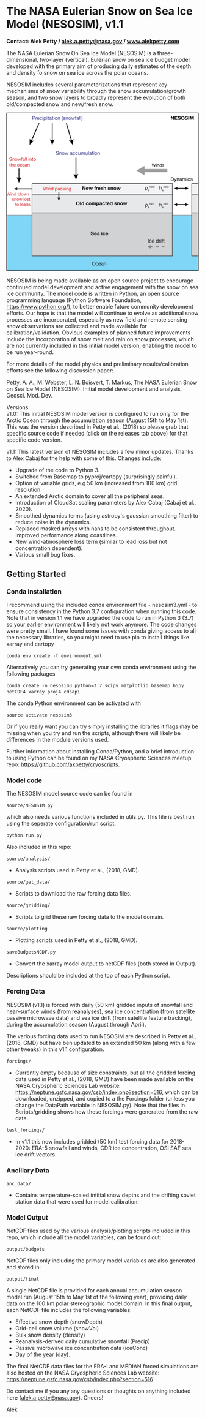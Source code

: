 # The NASA Eulerian Snow on Sea Ice Model (NESOSIM), v1.1
**Contact: Alek Petty / alek.a.petty@nasa.gov / www.alekpetty.com**

The NASA Eulerian Snow On Sea Ice Model (NESOSIM) is a three-dimensional, two-layer (vertical), Eulerian snow on sea ice budget model developed with the primary aim of producing daily estimates of the depth and density fo snow on sea ice across the polar oceans.  

NESOSIM includes several parameterizations that represent key mechanisms of snow variability through the snow accumulation/growth season, and two snow layers to broadly represent the evolution of both old/compacted snow and new/fresh snow. 

![NESOSIM schematic](schematic.jpg?raw=true "NESOSIM v1 schematic")

NESOSIM is being made available as an open source project to encourage continued model development and active engagement with the snow on sea ice community. The model code is written in Python, an open source programming language (Python Software Foundation, https://www.python.org/), to better enable future community development efforts. Our hope is that the model will continue to evolve as additional snow processes are incorporated, especially as new field and remote sensing snow observations are collected and made available for calibration/validation. Obvious examples of planned future improvements include the incorporation of snow melt and rain on snow processes, which are not currently included in this initial model version, enabling the model to be run year-round.

For more details of the model physics and preliminary results/calibration efforts see the following discussion paper:

Petty, A. A., M. Webster, L. N. Boisvert, T. Markus, The NASA Eulerian Snow on Sea Ice Model (NESOSIM): Initial model development and analysis, Geosci. Mod. Dev.

Versions:   
 v1.0: This initial NESOSIM model version is configured to run only for the Arctic Ocean through the accumulation season (August 15th to May 1st). This was the version described in Petty et al., (2018) so please grab that specific source code if needed (click on the releases tab above) for that specific code version.    
 
 v1.1: This latest version of NESOSIM includes a few minor updates. Thanks to Alex Cabaj for the help with some of this. Changes include: 
  - Upgrade of the code to Python 3.
  - Switched from Basemap to pyproj/cartopy (surprisingly painful).
  - Option of variable grids, e.g 50 km (increased from 100 km) grid resolution.
  - An extended Arctic domain to cover all the peripheral seas.
  - Introduction of CloudSat scaling parameters by Alex Cabaj (Cabaj et al., 2020).
  - Smoothed dynamics terms (using astropy's gaussian smoothing filter) to reduce noise in the dynamics. 
  - Replaced masked arrays with nans to be consistent throughout. Improved performance along coastlines. 
  - New wind-atmosphere loss term (similar to lead loss but not concentration dependent).
  - Various small bug fixes.

## Getting Started

### Conda installation

I recommend using the included conda environment file - nesosim3.yml - to ensure consistency in the Python 3.7 configuration when running this code. Note that in version 1.1 we have upgraded the code to run in Python 3 (3.7) so your earlier environment will likely not work anymore. The code changes were pretty small. I have found some issues with conda giving access to all the necessary libraries, so you might need to use pip to install things like xarray and cartopy

```
conda env create -f environment.yml
```

Alternatively you can try generating your own conda environment using the following packages

```
conda create -n nesosim3 python=3.7 scipy matplotlib basemap h5py netCDF4 xarray proj4 cdsapi

```
The conda Python environment can be activated with 

```
source activate nesosim3
```

Or if you really want you can try simply installing the libraries it flags may be missing when you try and run the scripts, although there will likely be differences in the module versions used. 

Further information about installing Conda/Python, and a brief introduction to using Python can be found on my NASA Cryospheric Sciences meetup repo: https://github.com/akpetty/cryoscripts.

### Model code

The NESOSIM model source code can be found in 

```
source/NESOSIM.py
```
which also needs various functions included in utils.py. This file is best run using the seperate configuration/run script.

```
python run.py
```

Also included in this repo:
```
source/analysis/
```
- Analysis scripts used in Petty et al., (2018, GMD).

```
source/get_data/
```
 - Scripts to download the raw forcing data files.

```
source/gridding/
```
- Scripts to grid these raw forcing data to the model domain.

```
source/plotting
```
- Plotting scripts used in Petty et al., (2018, GMD).

```
saveBudgetsNCDF.py
```
- Convert the xarray model output to netCDF files (both stored in Output).

Descriptions should be included at the top of each Python script. 


### Forcing Data


NESOSIM (v1.1) is forced with daily (50 km) gridded inputs of snowfall and near-surface winds (from reanalyses), sea ice concentration (from satellite passive microwave data) and sea ice drift (from satellite feature tracking), during the accumulation season (August through April).  

The various forcing data used to run NESOSIM are described in Petty et al., (2018, GMD) but have ben updated to an extended 50 km (along with a few other tweaks) in this v1.1 configuration.

```
forcings/
```
 - Currently empty because of size constraints, but all the gridded forcing data used in Petty et al., (2018, GMD) have been made available on the NASA Cryospheric Sciences Lab website: https://neptune.gsfc.nasa.gov/csb/index.php?section=516, which can be downloaded, unzipped, and copied to a the Forcings folder (unless you change the DataPath variable in NESOSIM.py). Note that the files in Scripts/gridding shows how these forcings were generated from the raw data.


```
test_forcings/
```

 - In v1.1 this now includes gridded (50 km) test forcing data for 2018-2020: ERA-5 snowfall and winds, CDR ice concentration, OSI SAF sea ice drift vectors. 


### Ancillary Data

```
anc_data/
```
- Contains temperature-scaled intitial snow depths and the drifting soviet station data that were used for model calibration.

### Model Output

 NetCDF files used by the various analysis/plotting scripts included in this repo, which include all the model variables, can be found out:
```
output/budgets
```

NetCDF files only including the primary model variables are also generated and stored in:
```
output/final
```
A single NetCDF file is provided for each annual accumulation season model run (August 15th to May 1st of the following year), providing daily data on the 100 km polar stereographic model domain. 
In this final output, each NetCDF file includes the following variables: 
 - Effective snow depth (snowDepth)
 - Grid-cell snow volume (snowVol)
 - Bulk snow density (density)
 - Reanalysis-derived daily cumulative snowfall (Precip)
 - Passive microwave ice concentration data (iceConc)
 - Day of the year (day). 

 The final NetCDF data files for the ERA-I and MEDIAN forced simulations are also hosted on the NASA Cryospheric Sciences Lab website: https://neptune.gsfc.nasa.gov/csb/index.php?section=516


Do contact me if you any any questions or thoughts on anything included here (alek.a.petty@nasa.gov). Cheers!

Alek



